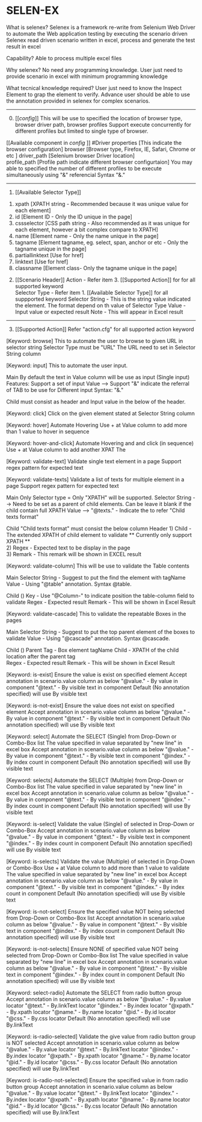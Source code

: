 SELEN-EX
=========
What is selenex?
Selenex is a framework re-write from Selenium Web Driver to automate the Web application testing by executing the scenario driven
Selenex read driven scenario written in excel, process and generate the test result in excel

Capability?
Able to process multiple excel files

Why selenex?
No need any programming knowledge. User just need to provide scenario in excel with minimum programming knowledge

What tecnical knowledge required?
User just need to know the Inspect Element to grap the element to verify. Advance user should be able to use the annotation provided in
selenex for complex scenarios.





---------------------------------------------------------------------------------
0. [[$config$]]
This will be use to specified the location of browser type, browser driver path, browser profiles
Support execute concurrently for different profiles but limited to single type of browser.

[[Available component in $config$ ]]
#Driver properties             [This indicate the browser configuration]
browser                  [Browser type, Firefox, IE, Safari, Chrome or etc ]
driver_path                 [Selenium browser Driver location]        
profile_path                 [Profile path indicate different browser configurtaion]
You may able to specified the number of different profiles to be execute simultaneously using "&" referencial
Syntax "&<SheetName>.<ColumnHeader>"
 
-----------------------------------------------------

1. [[Available Selector Type]]
1) xpath                 [XPATH string - Recommended because it was unique value for each element]
2) id                        [Element ID - Only the ID unique in the page]
3) cssselector          [CSS path string - Also recommended as it was unique for each element, however a bit complex compare to XPATH]
4) name                        [Element name - Only the name unique in the page]
5) tagname              [Element tagname, eg. select, span, anchor or etc - Only the tagname unique in the page]
6) partiallinktext         [Use for href]
7) linktext                   [Use for href]
8) classname                   [Element class- Only the tagname unique in the page]


2. [[Scenario Header]]
Action           - Refer item 3. [[Supported Action]] for for all supported keyword        
Selector Type        - Refer item 1. [[Available Selector Type]] for all suppported keyword
Selector String - This is the string value indicated the element. The format depend on th value of Selector Type
Value                - Input value or expected result
Note                - This will appear in Excel result


--------------------------------------------------------
3. [[Supported Action]]
Refer "action.cfg" for all supported action keyword

[Keyword: browse]
This to automate the user to browse to given URL in selector string
Selector Type must be "URL"
The URL need to set in Selector String column

[Keyword: input]
This to automate the user input.

Main
By default the text in Value column will be use as input (Single input)
Features: Support a set of input
Value --> Support "&" indicate the referral of TAB to be use for Different input
Syntax: "&<SheetName>.<ColumnHeader>"

Child
<SheetName> must consist <ColumnHeader> as header and Input value in the below of the <Colum-Name> header.

[Keyword: click]
Click on the given element stated at Selector String column

[Keyword: hover]
Automate Hovering
Use <Alt> + <Enter> at Value column to add more than 1 value to hover in sequence

[Keyword: hover-and-click]
Automate Hovering and and click (in sequence)
Use <Alt> + <Enter> at Value column to add another XPAT
The


[Keyword: validate-text]
Validate single text element in a page
Support regex pattern for expected text
 

[Keyword: validate-texts]
Validate a list of texts for multiple element in a page
Support regex pattern for expected text

Main
Only Selector type = Only "XPATH" will be supported.
Selector String --> Need to be set as a parent of child elements. Can be leave it blank if the child contain full XPATH
Value           --> "@texts.<SheetName>" - Indicate the <SheetName> to refer "Child texts format"


Child
"Child texts format" must consist the below column Header
        1) Child  - The extended XPATH of child element to validate ** Currently only support XPATH **        
        2) Regex  - Expected text to be display in the page        
        3) Remark - This remark will be shown in EXCEL result





[Keyword: validate-column]
This will be use to validate the Table contents

Main
Selector String - Suggest to put the find the element with <tbody> tagName
Value - Using "@table" annotation. Syntax @table.<SheetName>

Child (<SheetName>)
Key         - Use "@Column-<Column-Index>" to indicate position the table-column field to validate
Regex        - Expected result
Remark        - This will be shown in Excel Result




[Keyword: validate-cascade]
This to validate the repeatable Boxes in the pages

Main
Selector String - Suggest to put the top parent element of the boxes to validate
Value - Using "@cascade" annotation. Syntax @cascade.<SheetName>

Child (<SheetName>)
Parent Tag        - Box element tagName
Child                - XPATH of the child location after the parent tag        
Regex                - Expected result
Remark                - This will be shown in Excel Result

[Keyword: is-exist]
Ensure the value is exist on specified element
    Accept annotation in scenario.value column as below
    "@value." - By value in component
    "@text."  - By visible text in component
    Default (No annotation specified) will use By visible text

[Keyword: is-not-exist]
Ensure the value does not exist on specified element
    Accept annotation in scenario.value column as below
    "@value." - By value in component
    "@text."  - By visible text in component
    Default (No annotation specified) will use By visible text

[Keyword: select]
    Automate the SELECT (Single) from Drop-Down or Combo-Box list
    The value specified in value separated by "new line" in excel box
    Accept annotation in scenario.value column as below
    "@value." - By value in component
    "@text." - By visible text in component
    "@index." - By index count in component
    Default (No annotation specified) will use By visible text

[Keyword: selects]
    Automate the SELECT (Multiple) from Drop-Down or Combo-Box list
    The value specified in value separated by "new line" in excel box
    Accept annotation in scenario.value column as below
    "@value." - By value in component
    "@text." - By visible text in component
    "@index." - By index count in component
    Default (No annotation specified) will use By visible text

[Keyword: is-select]
    Validate the value (Single) of selected in Drop-Down or Combo-Box
    Accept annotation in scenario.value column as below
    "@value."          - By value in component
    "@text."        - By visible text in component
    "@index."        - By index count in component
    Default (No annotation specified) will use By visible text

[Keyword: is-selects]
    Validate the value (Multiple) of selected in Drop-Down or Combo-Box
    Use <Alt> + <Enter> at Value column to add more than 1 value to validate
    The value specified in value separated by "new line" in excel box
    Accept annotation in scenario.value column as below
    "@value."          - By value in component
    "@text."        - By visible text in component
    "@index."        - By index count in component
    Default (No annotation specified) will use By visible text

[Keyword: is-not-select]
    Ensure the specified value NOT being selected from Drop-Down or Combo-Box list
    Accept annotation in scenario.value column as below
    "@value." - By value in component
    "@text." - By visible text in component
    "@index." - By index count in component
    Default (No annotation specified) will use By visible text

[Keyword: is-not-selects]
    Ensure NONE of specified value NOT being selected from Drop-Down or Combo-Box list
    The value specified in value separated by "new line" in excel box
    Accept annotation in scenario.value column as below
    "@value." - By value in component
    "@text." - By visible text in component
    "@index." - By index count in component
    Default (No annotation specified) will use By visible text

[Keyword: select-radio]
    Automate the SELECT from radio button group
    Accept annotation in scenario.value column as below
    "@value." - By.value locator
    "@text." - By.linkText locator
    "@index." - By.index locator
    "@xpath." - By.xpath locator
    "@name." - By.name locator
    "@id." - By.id locator
    "@css." - By.css locator
    Default (No annotation specified) will use By.linkText

[Keyword: is-radio-selected]
    Validate the give value from radio button group is NOT selected
    Accept annotation in scenario.value column as below
    "@value." - By.value locator
    "@text." - By.linkText locator
    "@index." - By.index locator
    "@xpath." - By.xpath locator
    "@name." - By.name locator
    "@id." - By.id locator
    "@css." - By.css locator
    Default (No annotation specified) will use By.linkText

[Keyword: is-radio-not-selected]
    Ensure the specified value in from radio button group
    Accept annotation in scenario.value column as below
    "@value." - By.value locator
    "@text." - By.linkText locator
    "@index." - By.index locator
    "@xpath." - By.xpath locator
    "@name." - By.name locator
    "@id." - By.id locator
    "@css." - By.css locator
    Default (No annotation specified) will use By.linkText
